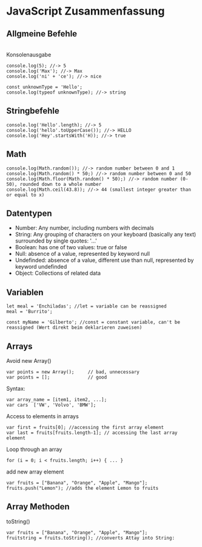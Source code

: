 # JavaScript Zusammenfassung

## Allgmeine Befehle
<br>
Konsolenausgabe

    console.log(5); //-> 5
    console.log('Max'); //-> Max
    console.log('ni' + 'ce'); //-> nice
    
    const unknownType = 'Hello';
    console.log(typeof unknownType); //-> string

## Stringbefehle

    console.log('Hello'.length); //-> 5
    console.log('hello'.toUpperCase()); //-> HELLO
    console.log('Hey'.startsWith('H)); //-> true

## Math

    console.log(Math.random()); //-> random number between 0 and 1
    console.log(Math.random() * 50;) //-> random number between 0 and 50
    console.log(Math.floor(Math.random() * 50);) //-> random number (0-50), rounded down to a whole number 
    console.log(Math.ceil(43.8)); //-> 44 (smallest integer greater than or equal to x)


## Datentypen

- Number: Any number, including numbers with decimals
- String: Any grouping of characters on your keyboard (basically any text) surrounded by single quotes: '...'
- Boolean: has one of two values: true or false
- Null: absence of a value, represented by keyword null
- Undefinded: absence of a value, different use than null, represented by keyword undefinded
- Object: Collections of related data


## Variablen

    let meal = 'Enchiladas'; //let = variable can be reassigned
    meal = 'Burrito';   

    const myName = 'Gilberto'; //const = constant variable, can't be reassigned (Wert direkt beim deklarieren zuweisen)

## Arrays

Avoid new Array()

    var points = new Array();     // bad, unnecessary
    var points = [];              // good 

Syntax:

    var array_name = [item1, item2, ...];     
    var cars  ['VW', 'Volvo', 'BMW'];

Access to elements in arrays

    var first = fruits[0]; //accessing the first array element
    var last = fruits[fruits.length-1]; // accessing the last array element

Loop through an array

    for (i = 0; i < fruits.length; i++) { ... }

add new array element

    var fruits = ["Banana", "Orange", "Apple", "Mango"];
    fruits.push("Lemon"); //adds the element Lemon to fruits


## Array Methoden

toString()

    var fruits = ["Banana", "Orange", "Apple", "Mango"];
    fruitstring = fruits.toString(); //converts Attay into String: 

